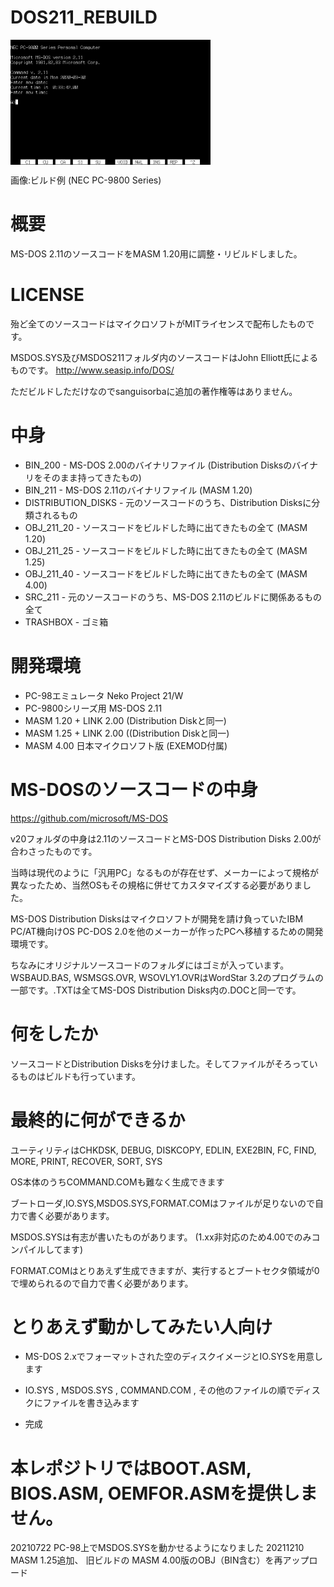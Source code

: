 # DOS211_REBUILD
<img width="320" height="200" align="center" style="float: center; margin: 0 10px 0 0;" alt="MS-DOS SCREENSHOT" src="https://github.com/sanguisorba/DOS211_REBUILD/blob/master/screenshot.png"> 

画像:ビルド例 (NEC PC-9800 Series)

# 概要
MS-DOS 2.11のソースコードをMASM 1.20用に調整・リビルドしました。

# LICENSE
殆ど全てのソースコードはマイクロソフトがMITライセンスで配布したものです。

MSDOS.SYS及びMSDOS211フォルダ内のソースコードはJohn Elliott氏によるものです。
http://www.seasip.info/DOS/

ただビルドしただけなのでsanguisorbaに追加の著作権等はありません。

# 中身

* BIN_200 - MS-DOS 2.00のバイナリファイル (Distribution Disksのバイナリをそのまま持ってきたもの)
* BIN_211 - MS-DOS 2.11のバイナリファイル (MASM 1.20)
* DISTRIBUTION_DISKS - 元のソースコードのうち、Distribution Disksに分類されるもの
* OBJ_211_20 - ソースコードをビルドした時に出てきたもの全て (MASM 1.20)
* OBJ_211_25 - ソースコードをビルドした時に出てきたもの全て (MASM 1.25)
* OBJ_211_40 - ソースコードをビルドした時に出てきたもの全て (MASM 4.00)
* SRC_211 - 元のソースコードのうち、MS-DOS 2.11のビルドに関係あるもの全て
* TRASHBOX - ゴミ箱

# 開発環境
* PC-98エミュレータ Neko Project 21/W
* PC-9800シリーズ用 MS-DOS 2.11
* MASM 1.20 + LINK 2.00 (Distribution Diskと同一)
* MASM 1.25 + LINK 2.00 ((Distribution Diskと同一)
* MASM 4.00 日本マイクロソフト版 (EXEMOD付属)

# MS-DOSのソースコードの中身

https://github.com/microsoft/MS-DOS

v20フォルダの中身は2.11のソースコードとMS-DOS Distribution Disks 2.00が合わさったものです。

当時は現代のように「汎用PC」なるものが存在せず、メーカーによって規格が異なったため、当然OSもその規格に併せてカスタマイズする必要がありました。

MS-DOS Distribution Disksはマイクロソフトが開発を請け負っていたIBM PC/AT機向けOS PC-DOS 2.0を他のメーカーが作ったPCへ移植するための開発環境です。

ちなみにオリジナルソースコードのフォルダにはゴミが入っています。WSBAUD.BAS, WSMSGS.OVR, WSOVLY1.OVRはWordStar 3.2のプログラムの一部です。.TXTは全てMS-DOS Distribution Disks内の.DOCと同一です。

# 何をしたか
ソースコードとDistribution Disksを分けました。そしてファイルがそろっているものはビルドも行っています。

# 最終的に何ができるか
ユーティリティはCHKDSK, DEBUG, DISKCOPY, EDLIN, EXE2BIN, FC, FIND, MORE, PRINT, RECOVER, SORT, SYS

OS本体のうちCOMMAND.COMも難なく生成できます

ブートローダ,IO.SYS,MSDOS.SYS,FORMAT.COMはファイルが足りないので自力で書く必要があります。

MSDOS.SYSは有志が書いたものがあります。 (1.xx非対応のため4.00でのみコンパイルしてます)

FORMAT.COMはとりあえず生成できますが、実行するとブートセクタ領域が0で埋められるので自力で書く必要があります。

# とりあえず動かしてみたい人向け

* MS-DOS 2.xでフォーマットされた空のディスクイメージとIO.SYSを用意します

* IO.SYS , MSDOS.SYS , COMMAND.COM , その他のファイルの順でディスクにファイルを書き込みます

* 完成


# 本レポジトリではBOOT.ASM, BIOS.ASM, OEMFOR.ASMを提供しません。

20210722 PC-98上でMSDOS.SYSを動かせるようになりました
20211210 MASM 1.25追加、 旧ビルドの MASM 4.00版のOBJ（BIN含む）を再アップロード